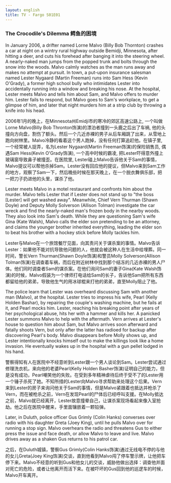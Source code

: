 ```yaml
---
layout: english
title: TV - Fargo S01E01
---
```


<h3>The Crocodile's Dilemma 鳄鱼的困境</h3>
<p>In January 2006, a drifter named Lorne Malvo (Billy Bob Thornton) crashes a car at night on a wintry rural highway outside Bemidji, Minnesota, after hitting a deer, and cuts his forehead after banging it into the steering wheel. A nearly-naked man jumps from the popped trunk and bolts through the snow into the woods. Malvo calmly watches as the man runs away and makes no attempt at pursuit. In town, a put-upon insurance salesman named Lester Nygaard (Martin Freeman) runs into Sam Hess (Kevin O'Grady), a former high school bully who intimidates Lester into accidentally running into a window and breaking his nose. At the hospital, Lester meets Malvo and tells him about Sam, and Malvo offers to murder him. Lester fails to respond, but Malvo goes to Sam's workplace, to get a glimpse of him, and later that night murders him at a strip club by throwing a knife into his head.</p>

<div>2006年1月的晚上，在Minnesota州Emidji市的寒冷的郊区高速公路上, 一个叫做Lorne Malvo(Billy Bob Thronton饰演)的漂泊者撞到一头鹿之后出了车祸, 他的头撞向方向盘，割伤了额头。然后一个几近赤裸的男子从后车厢跳了出来，从雪地上跑向树林里。Malvo冷静的看着这个男人跑掉，没有任何打算追赶他。在镇子里,一个经常被人捉弄，名为Lester Nygaard(Martin Freeman饰演)的保险销售员, 偶遇Sam Hess(Kevin O'Grady饰演), 一个高中时候的霸凌, 把Lester吓得意外撞上玻璃窗导致鼻子被撞歪。在医院里, Lester碰上Malvo告诉他关于Sam的事情，Malvo提议可以帮他杀掉Sam。Lester没有回应他的提议，但Malvo来到Sam工作的地方，观察了Sam一下，然后晚些时候在那天晚上，在一个脱衣舞俱乐部，把一把刀子扔进他的头里，谋杀了他。</div>

<p>Lester meets Malvo in a motel restaurant and confronts him about the murder. Malvo tells Lester that if Lester does not stand up to "the boss [Lester] will get washed away". Meanwhile, Chief Vern Thurman (Shawn Doyle) and Deputy Molly Solverson (Allison Tolman) investigate the car wreck and find the nearly-naked man's frozen body in the nearby woods. They also look into Sam's death. While they are questioning Sam's wife Gina (Kate Walsh), Malvo calls the elder son pretending to be an attorney, and claims the younger brother inherited everything, leading the elder son to beat his brother with a hockey stick before Molly tackles him.</p>

<div>Lester与Malvo在一个旅馆餐厅见面，向其责问关于谋杀案的事情。Malvo告诉Lester：如果他不能对抗导致他问题的人，他就会被这种人在生活中给埋葬。同一时间，警长Vern Thurman(Shawn Doyle饰演)和警员Molly Solverson(Allison Tolman饰演)在调查着车祸，而后在附近树林中找到那个结冻的几近赤裸的男人尸体。他们同时调查者Sam的谋杀案。在他们询问Sam的妻子Gina(Kate Walsh饰演)的时候，Malvo假装为一个律师打电话给Sam的长子，告诉他Sam把所有东西都留给他的弟弟，导致他生气的用冰球棍来打他的弟弟，直至Molly阻止了他。</div>

<p>The police learn that Lester was overheard discussing Sam with another man (Malvo), at the hospital. Lester tries to impress his wife, Pearl (Kelly Holden Bashar), by repairing the couple's washing machine, but he fails at it, and Pearl mocks him. Lester, reaching his breaking point after years of her psychological abuse, hits her with a hammer and kills her. A panicked Lester summons Malvo to help with the aftermath. Vern arrives at Lester's house to question him about Sam, but Malvo arrives soon afterward and fatally shoots Vern, but only after the latter has radioed for backup after discovering Pearl's body. Malvo disappears before Molly shows up, and Lester intentionally knocks himself out to make the killings look like a home invasion. He eventually wakes up in the hospital with a gun pellet lodged in his hand.</p>

<div>警察得知有人在医院中不经意听到Lester跟一个男人谈论到Sam。Lester尝试通过修理洗衣机，来向他的老婆Pearl(Kelly Holden Basher饰演)证明自己的能力，但是没有成功，Pearl嘲笑他的失败。在受到多年精神虐待后终于受不了的Lester用一个锤子杀死了她。不知所措的Lester向Malvo寻求帮助来处理这个后果。Vern来到Lester的房子来询问他关于Sam的事情，但是Malvo紧跟着也抵达并枪杀了Vern，而在被枪杀之前，Vern在发现Pearl的尸体后已经呼叫支援。在Molly抵达之前，Malvo就已经离开，Lester故意撞晕自己，让谋杀案现场看起来像入室抢劫。他之后在医院中醒来，手里面镶嵌着一颗铅弹。</div>

<p>Later, in Duluth, police officer Gus Grimly (Colin Hanks) converses over radio with his daughter Greta (Joey King), until he pulls Malvo over for running a stop sign. Malvo overhears the radio and threatens Gus to either press the issue and face death, or allow Malvo to leave and live. Malvo drives away as a shaken Gus returns to his patrol car.</p>

<div>之后，在Duluth城镇，警察Gus Grimly(Colin Hanks饰演)通过无线电不停的与他的女儿Greta(Joey King饰演)交谈，直到他看到Malvo闯了停车警示牌，让他把车停下来。Malvo不经意的听到Gus和他女儿的交谈，威胁他做出选择：调查他并面对死亡的危险，或者让他离开而活下来。在被吓坏的Gus回到他的巡逻车的时候，Malvo开车离开。</div>

<script>
var note = {};
note["status"] = "{{ page.title }}";
note[1] = {};
note[1]['structure'] = {
	'1-3': '时间副词短语',
	'5-6': 'S',
	'7-12': 'who is 简化形容词从句',
	'13': 'V',
	'14-15': 'O',
	'16-25': '三个副词短语',
	'26-29': 'he hits简化副词从句',
	'30': 'FANBOYS 省略he',
	'31': 'V',
	'32-33': 'O',
	'34-36': '简化副词从句',
	'37-40': '副词短语',
	'41-43': 'S',
	'44': 'V',
	'45-48': '副词短语',
	'49': '连词',
	'50': 'V',
	'51-56': '两个副词短语',
	'57': 'S',
	'59': 'V',
	'60-64': 'when 的副词从句',
	'65': 'FANBOYS 连接句子',
	'66': 'V',
	'68': 'O',
	'71-72': '副词短语',
	'73-76': 'S',
	'77-81': 'who is 简化形容词从句',
	'82-83': 'V',
	'84-87': 'O',
	'88-93': 'who is 简化形容词从句',
	'94-105': '形容词从句',
	'106-108': '副词短语',
	'109-122': '第一个and连接短语，第二个连接句子',
	'123': 'S',
	'124': 'V',
	'125-126': 'O-不定词名词',
	'127-155': '三个连接词,but, so he is able to的简化, and连接3个句子',
};
//pos - part of speech
note[1]['pos'] = {
	'67': '形容词',
	'94': 'V',
	'95': 'O',
	'96-105': '副词短语, running into a window and breaking his nose 连在一起',
	'120-122': '不定词当名词',
	'140-142': '副词短语',
};
note[2] = {};
note[2]['structure'] = {
	'1':'S',
	'2':'V',
	'3':'O',
	'4-7': '副词短语',
	'8':'FANBOYS句子连接词A',
	'9':'V',
	'10':'O',
	'11-13':'副词短语',
	'14': 'S',
	'15':'V',
	'17-31':'名词从句',
	'32': '副词',
	'34-44': 'S名词短语',
	'45':'V',
	'46-48': 'O',
	'49': 'FANBOYS句子连接词A',
	'50':'V',
	'51-55':'O',
	'56-59':'副词短语',
	'60':'S',
	'62-63':'V动词短语',
	'64-65':'O',
	'66-74': '副词从句',
	'75':'S',
	'76':'V',
	'77-79':'O',
	'80-84':'while的简化从句',
	'85': 'FANBOYS句子连接词A',
	'86':'V',
	'87-91':'名词从句',
	'92-107': 'then the news leads someone to do something 简化副词从句',
}
note[2]['pos'] = {
	'22-24':'V-动词短语',
	'18-26': 'if副词从句',
	'81-84':'不定词名词',
	'104-107':'副词从句中的副词从句',
}
note[3] = {};
note[3]['structure'] = {
	'1-2': 'S',
	'3':'V',
	'4-13':'名词从句',
	'15-17':'副词短语',
	'18':'S',
	'19':'V',
	'20-23':'不定词名词短语',
	'34-42':'but,and 句子连接词',
	'43':'S',
	'44-53':'who reachs的简化形容词从句',
	'54':'V',
	'55':'O',
	'56-58':'副词短语',
	'59':'FANBOYS句子连接词A',
	'60':'V',
	'61':'O',
	'62-64':'S',
	'65':'V',
	'66':'O',
	'66-71':'so that Malvo is able to的简化副词从句',
	'72':'S',
	'73-74':'V',
	'75-76':'O',
	'77-81':'so he is able to 的简化副词从句',
	'82-90':'but引导的独立句子',
	'91-103':'but引导的独立句子',
	'104':'S',
	'105':'V',
	'106-109':'副词从句',
	'110':'FANBOYS句子连接词A',
	'111':'S',
	'113-115':'VOC',
	'116-124':'in order that it makes 的简化副词从句',
	'125':'S',
	'127-128':'V',
	'129-131':'副词短语',
	'132-135':'副词短语',
	'136-139':'which is的简化形容词短语',
}
note[3]['pos'] = {
	'5':'S',
	'6':'V-linking',
	'7':'C',
	'8-13':'as he was 的简化副词从句',
	'48-53':'副词短语',
	'87':'FANBOYS句子连接词A',
	'94-95':'S',
	'97-98':'V',
	'99':'O',
	'100-103':'副词从句',
	'120-124':'C - to look like 不定词形容词补语, 使祈动词make让其简化后使用原形动词',
}
note[4] = {};
note[4]['structure'] = {
	'1-4':'副词短语',
	'5-10':'S',
	'11':'V',
	'12-13':'副词短语',
	'14-19':'副词短语',
	'20-29':'副词从句',
	'30':'S',
	'31':'V',
	'32-33':'O',
	'34':'FANBOYS句子连接词A',
	'35':'V',
	'36':'O',
	'37-51':'SVOO句型的最后一个O, 不定词名词threatens something(the choice) to someone',
	'52':'S',
	'53':'V',
	'54':'副词',
	'55-63':'副词从句',
}
note[4]['pos']= {
	'21-24':'SVOC',
	'59-60':'V动词短语',
}
</script>